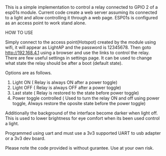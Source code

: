 This is a simple implementation to control a relay connected to GPIO 2 of a esp01s module. 
Current code create a web server assuming its connected to a light and allow controlling it through 
a web page. ESP01s is configured as an access point to work stand alone.

HOW TO USE 

Simply connect to the access point(Hotspot) created by the module using wifi, 
it will appear as LightAP and the password is 12345678. 
Then goto http://192.168.4.1 using a browser and use the links to control the relay. There are few useful settings in settings page.
It can be used to change what state the relay should be after a boot (default state).

Options are as follows.
1. Light ON ( Relay is always ON after a power toggle)
2. Light OFF ( Relay is always OFF after a power toggle)
3. Last state ( Relay is restored to the state before power toggle)
4. Power toggle controlled ( Used to turn the relay ON and off using power toggle, Always restore the oposite state before the power toggle)

Additionally the background of the interface become darker when light off. This is used to lower brightness for eye comfort when its been used control a 
light.

Programmed using uart and must use a 3v3 supported UART to usb adapter or a 3v3 dev board.

Please note the code provided is without gurantee. Use at your own risk. 
